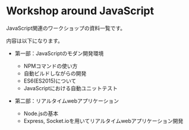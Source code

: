 # Workshop around JavaScript
JavaScript関連のワークショップの資料一覧です。

内容は以下になります。

- 第一部：JavaScriptのモダン開発環境
	- NPMコマンドの使い方
	- 自動ビルドしながらの開発
	- ES6(ES2015)について
	- JavaScriptにおける自動ユニットテスト

- 第二部：リアルタイムwebアプリケーション
	- Node.jsの基本
	- Express, Socket.ioを用いてリアルタイムwebアプリケーション開発